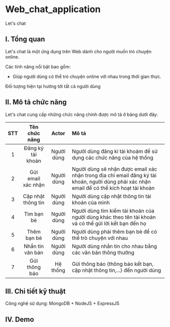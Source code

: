 # Web_chat_application
Let's chat
## I. Tổng quan
 Let's chat là một ứng dụng trên Web dành cho người muốn trò chuyện online.

Các tính năng nổi bật bao gồm:
- Giúp người dùng có thể trò chuyện online với nhau trong thời gian thực.


Đối tượng hiện tại hướng tới tất cả người dùng

## II. Mô tả chức năng
Let's chat cung cấp những chức năng chính được mô tả ở bảng dưới đây:

| STT      | Tên chức năng | Actor     | Mô tả     |
| :---:        |    :----:   |          :---: |          :--- |
| 1      | Đăng ký tài khoản       | Người dùng   | Người dùng đăng kí tài khoảm để sử dụng các chức năng của hệ thống |
| 2   | Gửi email xác nhận        | Người dùng      |  Người dùng sẽ nhận được email xác nhận trong địa chỉ email đăng ký tài khoản, người dùng phải xác nhận email để có thể kích hoạt tài khoản     |
| 3   | Cập nhật thông tin        | Người dùng     | Người dùng cập nhật thông tin tài khoản của mình      |
| 4   | Tìm bạn bè        | Người dùng     |  Người dùng tìm kiếm tài khoản của người dùng khác theo tên tài khoản và có thể gửi lời kết bạn đến họ     |
| 5   | Thêm bạn bè        | Người dùng     |  Người dùng phải thêm bạn bè để có thể trò chuyện với nhau      |
| 6   | Nhắn tin văn bản       | Người dùng      | Người dùng nhắn tin cho nhau bằng các văn bản thông thường   |
| 7  | Gửi thông báo        | Hệ thống      | Gửi thông báo (thông báo kết bạn, cập nhật thông tin,...) đến người dùng      |

## III. Chi tiết kỹ thuật
Công nghệ sử dụng: MongoDB + NodeJS + ExpressJS 
## IV. Demo


